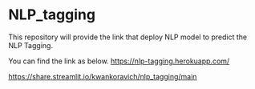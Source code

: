 # NLP_tagging

This repository will provide the link that deploy NLP model to predict the NLP Tagging.

You can find the link as below.
https://nlp-tagging.herokuapp.com/

https://share.streamlit.io/kwankoravich/nlp_tagging/main
